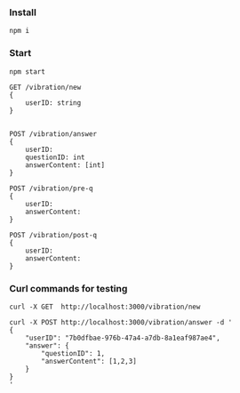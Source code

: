 ### Install
`npm i`

### Start
`npm start`

```
GET /vibration/new
{
    userID: string
}


POST /vibration/answer
{
    userID:
    questionID: int
    answerContent: [int]
}

POST /vibration/pre-q
{
    userID:
    answerContent:
}

POST /vibration/post-q
{
    userID:
    answerContent:
}
```

### Curl commands for testing

```
curl -X GET  http://localhost:3000/vibration/new

curl -X POST http://localhost:3000/vibration/answer -d '
{
    "userID": "7b0dfbae-976b-47a4-a7db-8a1eaf987ae4",
    "answer": {
        "questionID": 1,
        "answerContent": [1,2,3]
    }
}
'
```

